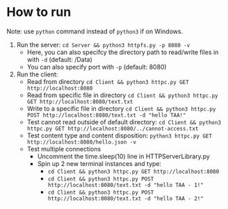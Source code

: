 # How to run
Note: use `python` command instead of `python3` if on Windows.
1. Run the server: `cd Server && python3 httpfs.py -p 8080 -v`
    - Here, you can also specifcy the directory path to read/write files in with `-d` (default: /Data)
    - You can also specify port with `-p` (default: 8080)
2. Run the client: 
    - Read from directory `cd Client && python3 httpc.py GET http://localhost:8080`
    - Read from specific file in directory `cd Client && python3 httpc.py GET http://localhost:8080/text.txt`
    - Write to a specific file in directory `cd Client && python3 httpc.py POST http://localhost:8080/text.txt -d "hello TAA!"`
    - Test cannot read outside of default directory: `cd Client && python3 httpc.py GET http://localhost:8080/../cannot-access.txt`
    - Test content type and content disposition: `python3 httpc.py GET http://localhost:8080/hello.json -v`
    - Test multiple connections
        - Uncomment the time.sleep(10) line in HTTPServerLibrary.py
        - Spin up 2 new terminal instances and type:
            - `cd Client && python3 httpc.py GET http://localhost:8080`
            - `cd Client && python3 httpc.py POST http://localhost:8080/text.txt -d "hello TAA - 1!"`
            - `cd Client && python3 httpc.py POST http://localhost:8080/text.txt -d "hello TAA - 2!"`